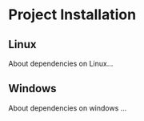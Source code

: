 # Project Installation

## Linux

About dependencies on Linux...

## Windows

About dependencies on windows ...

